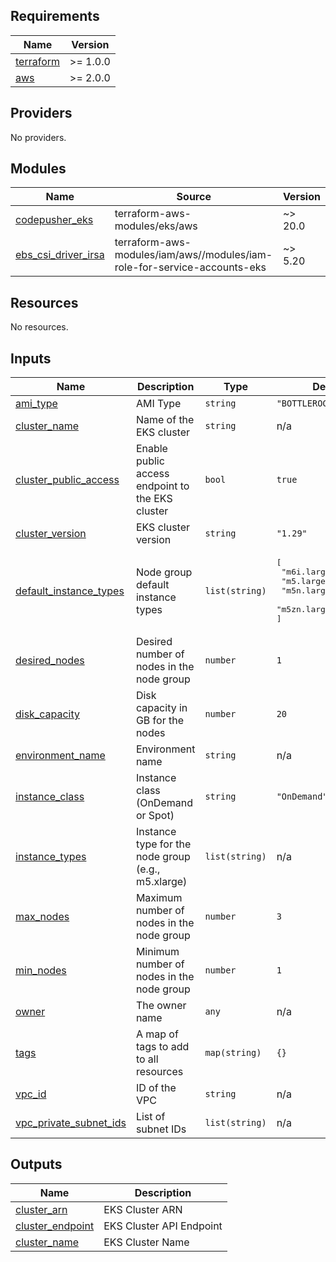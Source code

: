 <!-- BEGIN_TF_DOCS -->
## Requirements

| Name | Version |
|------|---------|
| <a name="requirement_terraform"></a> [terraform](#requirement\_terraform) | >= 1.0.0 |
| <a name="requirement_aws"></a> [aws](#requirement\_aws) | >= 2.0.0 |

## Providers

No providers.

## Modules

| Name | Source | Version |
|------|--------|---------|
| <a name="module_codepusher_eks"></a> [codepusher\_eks](#module\_codepusher\_eks) | terraform-aws-modules/eks/aws | ~> 20.0 |
| <a name="module_ebs_csi_driver_irsa"></a> [ebs\_csi\_driver\_irsa](#module\_ebs\_csi\_driver\_irsa) | terraform-aws-modules/iam/aws//modules/iam-role-for-service-accounts-eks | ~> 5.20 |

## Resources

No resources.

## Inputs

| Name | Description | Type | Default | Required |
|------|-------------|------|---------|:--------:|
| <a name="input_ami_type"></a> [ami\_type](#input\_ami\_type) | AMI Type | `string` | `"BOTTLEROCKET_x86_64"` | no |
| <a name="input_cluster_name"></a> [cluster\_name](#input\_cluster\_name) | Name of the EKS cluster | `string` | n/a | yes |
| <a name="input_cluster_public_access"></a> [cluster\_public\_access](#input\_cluster\_public\_access) | Enable public access endpoint to the EKS cluster | `bool` | `true` | no |
| <a name="input_cluster_version"></a> [cluster\_version](#input\_cluster\_version) | EKS cluster version | `string` | `"1.29"` | no |
| <a name="input_default_instance_types"></a> [default\_instance\_types](#input\_default\_instance\_types) | Node group default instance types | `list(string)` | <pre>[<br>  "m6i.large",<br>  "m5.large",<br>  "m5n.large",<br>  "m5zn.large"<br>]</pre> | no |
| <a name="input_desired_nodes"></a> [desired\_nodes](#input\_desired\_nodes) | Desired number of nodes in the node group | `number` | `1` | no |
| <a name="input_disk_capacity"></a> [disk\_capacity](#input\_disk\_capacity) | Disk capacity in GB for the nodes | `number` | `20` | no |
| <a name="input_environment_name"></a> [environment\_name](#input\_environment\_name) | Environment name | `string` | n/a | yes |
| <a name="input_instance_class"></a> [instance\_class](#input\_instance\_class) | Instance class (OnDemand or Spot) | `string` | `"OnDemand"` | no |
| <a name="input_instance_types"></a> [instance\_types](#input\_instance\_types) | Instance type for the node group (e.g., m5.xlarge) | `list(string)` | n/a | yes |
| <a name="input_max_nodes"></a> [max\_nodes](#input\_max\_nodes) | Maximum number of nodes in the node group | `number` | `3` | no |
| <a name="input_min_nodes"></a> [min\_nodes](#input\_min\_nodes) | Minimum number of nodes in the node group | `number` | `1` | no |
| <a name="input_owner"></a> [owner](#input\_owner) | The owner name | `any` | n/a | yes |
| <a name="input_tags"></a> [tags](#input\_tags) | A map of tags to add to all resources | `map(string)` | `{}` | no |
| <a name="input_vpc_id"></a> [vpc\_id](#input\_vpc\_id) | ID of the VPC | `string` | n/a | yes |
| <a name="input_vpc_private_subnet_ids"></a> [vpc\_private\_subnet\_ids](#input\_vpc\_private\_subnet\_ids) | List of subnet IDs | `list(string)` | n/a | yes |

## Outputs

| Name | Description |
|------|-------------|
| <a name="output_cluster_arn"></a> [cluster\_arn](#output\_cluster\_arn) | EKS Cluster ARN |
| <a name="output_cluster_endpoint"></a> [cluster\_endpoint](#output\_cluster\_endpoint) | EKS Cluster API Endpoint |
| <a name="output_cluster_name"></a> [cluster\_name](#output\_cluster\_name) | EKS Cluster Name |
<!-- END_TF_DOCS -->